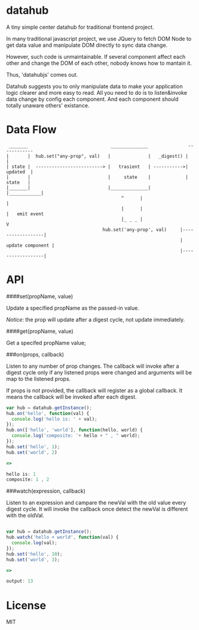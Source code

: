 datahub
====

A tiny simple center datahub for traditional frontend project.

In many traditional javascript project, we use JQuery to fetch DOM Node to get data value and manipulate DOM directly to sync data change.

However, such code is unmaintainable. If several component affect each other and change the DOM of each other, nobody knows how to mantain it.

Thus, 'datahubjs' comes out.

Datahub suggests you to only manipulate data to make your application logic clearer and more easy to read. All you need to do is to listen&invoke data change by config each component.
And each component should totally unaware others' existance.


Data Flow
=====

```
 _______                               ______________               ------------ 
|       |  hub.set("any-prop", val)   |              |   _digest() |            |
| state |  -------------------------> |   trasient   | ----------->|   updated  |
|       |                             |     state    |             |    state   |
|_______|                             |______________|             |____________|
                                           ^      |                       | 
                                           |      |                       |   emit event
                                           |_ _ _ |                       V
                                    hub.set('any-prop', val)     |------------------|
                                                                 | update component |   
                                                                 |------------------| 
```

API
====

####set(propName, value)

Update a specified propName as the passed-in value.

*Notice*: the prop will update after a digest cycle, not update immediately.

####get(propName, value)

Get a specifed propName value;

###on(props, callback)

Listen to any number of prop changes. 
The callback will invoke after a digest cycle only if any listened props were changed
and arguments will be map to the listened props.

If props is not provided, the callback will register as a global callback. It means
the callback will be invoked after each digest.

```javascript
var hub = datahub.getInstance();
hub.on('hello', function(val) {
  console.log('hello is: ' + val);
});
hub.on(['hello', 'world'], function(hello, world) {
  console.log('composite: '+ hello + " , " world);
});
hub.set('hello', 1);
hub.set('world', 2)

=>

hello is: 1
composite: 1 , 2

```

###watch(expression, callback)

Listen to an expression and campare the newVal with the old value every digest cycle.
It will invoke the callback once detect the newVal is different with the oldVal.

```javascript

var hub = datahub.getInstance();
hub.watch('hello + world', function(val) {
  console.log(val);
});
hub.set('hello', 10);
hub.set('world', 3);

=>

output: 13

```


License
====
MIT
